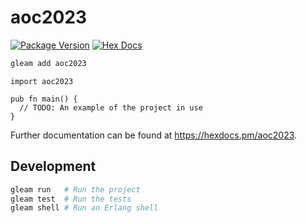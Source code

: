 # aoc2023

[![Package Version](https://img.shields.io/hexpm/v/aoc2023)](https://hex.pm/packages/aoc2023)
[![Hex Docs](https://img.shields.io/badge/hex-docs-ffaff3)](https://hexdocs.pm/aoc2023/)

```sh
gleam add aoc2023
```
```gleam
import aoc2023

pub fn main() {
  // TODO: An example of the project in use
}
```

Further documentation can be found at <https://hexdocs.pm/aoc2023>.

## Development

```sh
gleam run   # Run the project
gleam test  # Run the tests
gleam shell # Run an Erlang shell
```

